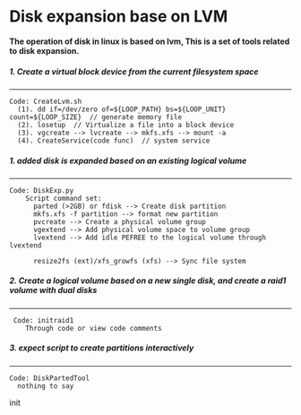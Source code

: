 # Disk expansion base on LVM
**The operation of disk in linux is based on lvm, This is a set of tools related to disk expansion.**

  ##### 1. Create a virtual block device from the current filesystem space
  -----
  ```
  Code: CreateLvm.sh
    (1). dd if=/dev/zero of=${LOOP_PATH} bs=${LOOP_UNIT} count=${LOOP_SIZE}  // generate memory file
    (2). losetup  // Virtualize a file into a block device
    (3). vgcreate --> lvcreate --> mkfs.xfs --> mount -a
    (4). CreateService(code func)  // system service
  ```

  ##### 1. added disk is expanded based on an existing logical volume
  -----
  ```
  Code: DiskExp.py
      Script command set:
        parted (>2GB) or fdisk --> Create disk partition
        mkfs.xfs -f partition --> format new partition
        pvcreate --> Create a physical volume group
        vgextend --> Add physical volume space to volume group
        lvextend --> Add idle PEFREE to the logical volume through lvextend
        
        resize2fs (ext)/xfs_growfs (xfs) --> Sync file system
  ```
  
  ##### 2. Create a logical volume based on a new single disk, and create a raid1 volume with dual disks
  -----
  ```
   Code: initraid1
      Through code or view code comments
  ```
  
  
  ##### 3. expect script to create partitions interactively
  -----
  ```
  Code: DiskPartedTool
    nothing to say
  ```
  init
